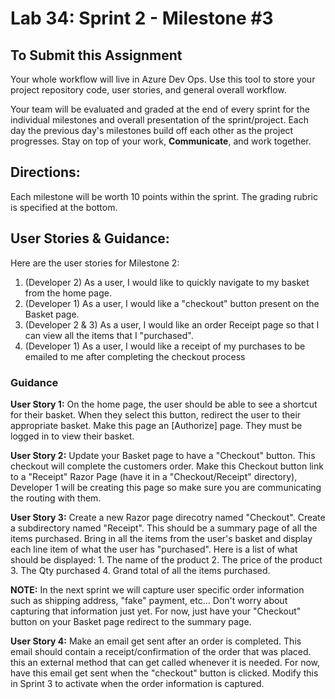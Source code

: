 Lab 34: Sprint 2 - Milestone #3
=====================================

## To Submit this Assignment
Your whole workflow will live in Azure Dev Ops. Use this tool to store your project repository code, user stories, and general overall workflow. 

Your team will be evaluated and graded at the end of every sprint for the individual milestones and overall presentation of the sprint/project. Each day the previous day's milestones build off each other as the project progresses. Stay on top of your work, **Communicate**, and work together.


## Directions: 

Each milestone will be worth 10 points within the sprint. The grading rubric is specified at the bottom.
 


## User Stories & Guidance:

Here are the user stories for Milestone 2:

1. (Developer 2) As a user, I would like to quickly navigate to my basket from the home page. 
2. (Developer 1) As a user, I would like a "checkout" button present on the Basket page.
3. (Developer 2 & 3) As a user, I would like an order Receipt page so that I can view all the items that I "purchased".
4. (Developer 1) As a user, I would like a receipt of my purchases to be emailed to me after completing the checkout process


### Guidance
	
**User Story 1:**  On the home page, the user should be able to see a shortcut 
for their basket. When they select this button, redirect the user to their 
appropriate basket. Make this page an [Authorize] page. They must be logged in to view their basket. 

**User Story 2:** Update your Basket page to have a "Checkout" button. 
This checkout will complete the customers order. Make this Checkout button link 
to a "Receipt" Razor Page (have it in a "Checkout/Receipt" directory), Developer 1 will be creating
this page so make sure you are communicating the routing  with them. 

**User Story 3:** Create a new Razor page direcotry named "Checkout".
Create a subdirectory named "Receipt". This should be a summary page of all the items 
purchased. Bring in all the items from the user's basket and display each line item
of what the user has "purchased". 
Here is a list of what should be displayed:
	1. The name of the product
	2. The price of the product
	3. The Qty purchased
	4. Grand total of all the items purchased.

**NOTE:** In the next sprint we will capture user specific order information 
such as shipping address, "fake" payment, etc... Don't worry about 
capturing that information just yet. For now, just have your 
"Checkout" button on your Basket page redirect to the summary page. 


**User Story 4:** Make an email get sent after an order is completed. 
This email should contain a receipt/confirmation of the order that was placed. 
 this an external method that can get called whenever it is needed. For now, have 
this email get sent when the "checkout" button is clicked. Modify this in 
Sprint 3 to activate when the order information is captured. 

